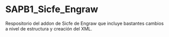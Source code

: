 # SAPB1_Sicfe_Engraw
Respositorio del addon de Sicfe de Engraw que incluye bastantes cambios a nivel de estructura y creación del XML.
